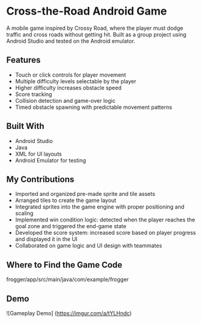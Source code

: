 # Cross-the-Road Android Game
A mobile game inspired by Crossy Road, where the player must dodge traffic and cross roads without getting hit. Built as a group project using Android Studio and tested on the Android emulator.

## Features

- Touch or click controls for player movement
- Multiple difficulty levels selectable by the player
- Higher difficulty increases obstacle speed
- Score tracking
- Collision detection and game-over logic
- Timed obstacle spawning with predictable movement patterns

## Built With

- Android Studio
- Java
- XML for UI layouts
- Android Emulator for testing

## My Contributions

- Imported and organized pre-made sprite and tile assets
- Arranged tiles to create the game layout
- Integrated sprites into the game engine with proper positioning and scaling
- Implemented win condition logic: detected when the player reaches the goal zone and triggered the end-game state
- Developed the score system: increased score based on player progress and displayed it in the UI
- Collaborated on game logic and UI design with teammates

## Where to Find the Game Code
frogger/app/src/main/java/com/example/frogger
  
## Demo

![Gameplay Demo] (https://imgur.com/a/tYLHndc)


